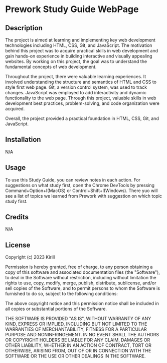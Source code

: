 # Prework Study Guide WebPage

## Description

The project is aimed at learning and implementing key web development technologies including HTML, CSS, Git, and JavaScript.
The motivation behind this project was to acquire practical skills in web development and gain hands-on experience in building interactive and visually appealing websites. By working on this project, the goal was to understand the fundamental concepts of web development.

Throughout the project, there were valuable learning experiences. It involved understanding the structure and semantics of HTML and CSS to style first web page. Git, a version control system, was used to track changes. JavaScript was employed to add interactivity and dynamic functionality to the web page. Through this project, valuable skills in web development best practices, problem-solving, and code organization were acquired.

Overall, the project provided a practical foundation in HTML, CSS, Git, and JavaScript.



## Installation

N/A

## Usage

To use this Study Guide, you can review notes in each action. For suggestions on what study first, open the Chrome DevTools by pressing Command+Option+I(MacOS) or Control+Shift+I(Windows). There yuo will see a list of topics we learned from Prework with suggestion on which topic study first.

## Credits

N/A

## License

Copyright (c) 2023 Kirill

Permission is hereby granted, free of charge, to any person obtaining a copy
of this software and associated documentation files (the "Software"), to deal
in the Software without restriction, including without limitation the rights
to use, copy, modify, merge, publish, distribute, sublicense, and/or sell
copies of the Software, and to permit persons to whom the Software is
furnished to do so, subject to the following conditions:

The above copyright notice and this permission notice shall be included in all
copies or substantial portions of the Software.

THE SOFTWARE IS PROVIDED "AS IS", WITHOUT WARRANTY OF ANY KIND, EXPRESS OR
IMPLIED, INCLUDING BUT NOT LIMITED TO THE WARRANTIES OF MERCHANTABILITY,
FITNESS FOR A PARTICULAR PURPOSE AND NONINFRINGEMENT. IN NO EVENT SHALL THE
AUTHORS OR COPYRIGHT HOLDERS BE LIABLE FOR ANY CLAIM, DAMAGES OR OTHER
LIABILITY, WHETHER IN AN ACTION OF CONTRACT, TORT OR OTHERWISE, ARISING FROM,
OUT OF OR IN CONNECTION WITH THE SOFTWARE OR THE USE OR OTHER DEALINGS IN THE
SOFTWARE.
